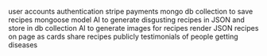 user accounts
authentication
stripe payments
mongo db collection to save recipes
mongoose model
AI to generate disgusting recipes in JSON and store in db collection
AI to generate images for recipes
render JSON recipes on page as cards
share recipes publicly
testimonials of people getting diseases
